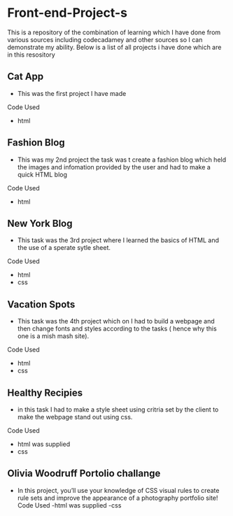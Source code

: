 # Front-end-Project-s
This is a repository of the combination of learning which I have done from various sources including codecadamey and other sources so I can demonstrate my ability.
Below is a list of all projects i have done which are in this resository


## Cat App 
- This was the first project I have made
 
Code Used 
 - html 

## Fashion Blog 
- This was my  2nd project the task was t create a fashion blog which held the images and infomation provided by the user and had to make a quick HTML blog

Code Used 
- html

## New York Blog 

- This task was the 3rd project where I learned the basics of HTML and the use of a sperate sytle sheet. 

Code Used 
 - html 
 - css


## Vacation Spots 
- This task was the 4th project which on I had to build a webpage and then change fonts and styles according to the tasks ( hence why this one is a mish mash site).

Code Used 
- html 
- css

## Healthy Recipies 
- in this task I had to make a style sheet using critria set by the client to make the webpage stand out using css. 

Code Used 
- html was supplied 
- css

## Olivia Woodruff Portolio challange 
- In this project, you’ll use your knowledge of CSS visual rules to create rule sets and improve the appearance of a photography portfolio site!
Code Used 
-html was supplied 
-css
